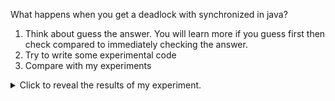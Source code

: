 What happens when you get a deadlock with synchronized in java?

1. Think about guess the answer. You will learn more if you guess first then
   check compared to immediately checking the answer.
2. Try to write some experimental code
3. Compare with my experiments

<details>
<summary>Click to reveal the results of my experiment.</summary>

To create a deadlock, we need to create a cycle in the wait for resource graph.
The easiest way to do that is have one thread grab synchronized lock A then B.
The other thread need to grab B then A.

However, there's a catch!
That won't reliably reproduce the problem 100% of the time.
Sometimes, the thread will storm through and grab A then B before the other
thread even starts to grab B.
As a result, we introduce a barrier that will wait until thread 1 grab lock a and thread 2 grabs lock b.

```
./run.sh
<process never exists>
```
As expected, the process never ends because thread 1 and 2 are deadlocked, wait for the other to give up their resource.
Java does not detect this deadlock for you unless you ask it to.
We can send `kill -s QUIT` to tell the JVM to send a status report to standard out.

```
./run.sh > out.txt &
kill -s QUIT $java_pid
less out.txt
...
Found one Java-level deadlock:
=============================
"Thread-0":
  waiting to lock monitor 0x00007fc8b1f1cb00 (object 0x000000070fe1a5b8, a java.lang.Object),
  which is held by "Thread-1"

"Thread-1":
  waiting to lock monitor 0x00007fc8b5306eb0 (object 0x000000070fe1a5a8, a java.lang.Object),
  which is held by "Thread-0"

Java stack information for the threads listed above:
===================================================
"Thread-0":
        at Main.lambda$main$0(Main.java:18)
        - waiting to lock <0x000000070fe1a5b8> (a java.lang.Object)
        - locked <0x000000070fe1a5a8> (a java.lang.Object)
        at Main$$Lambda$1/0x0000000800c00a08.run(Unknown Source)
        at java.lang.Thread.run(java.base@16.0.1/Thread.java:831)
"Thread-1":
        at Main.lambda$main$1(Main.java:30)
        - waiting to lock <0x000000070fe1a5a8> (a java.lang.Object)
        - locked <0x000000070fe1a5b8> (a java.lang.Object)
        at Main$$Lambda$2/0x0000000800c00c30.run(Unknown Source)
        at java.lang.Thread.run(java.base@16.0.1/Thread.java:831)

Found 1 deadlock.
...
```

It found the deadlock but it does not do anything about it.
It even says the threads, locks, and stacktraces involved in the deadlock!
That's very useful for debugging.
At this point there is nothing we can do to recover, unless your application exposes a way to kill or interrupt threads.

</details>

